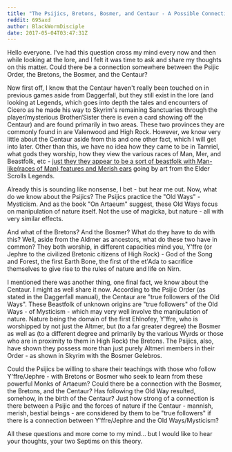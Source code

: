 ```yaml
---
title: "The Psijics, Bretons, Bosmer, and Centaur - A Possible Connection"
reddit: 695axd
author: BlackWormDisciple
date: 2017-05-04T03:47:31Z
---
```


Hello everyone.  I've had this question cross my mind every now and then while looking at the lore, and I felt it was time to ask and share my thoughts on this matter.  Could there be a connection somewhere between the Psijic Order, the Bretons, the Bosmer, and the Centaur?

Now first off, I know that the Centaur haven't really been touched on in previous games aside from Daggerfall, but they still exist in the lore (and looking at Legends, which goes into depth the tales and encounters of Cicero as he made his way to Skyrim's remaining Sanctuaries through the player/mysterious Brother/Sister there is even a card showing off the Centaur) and are found primarily in two areas.  These two provinces they are commonly found in are Valenwood and High Rock.  However, we know very little about the Centaur aside from this and one other fact, which I will get into later.  Other than this, we have no idea how they came to be in Tamriel, what gods they worship, how they view the various races of Man, Mer, and Beastfolk, etc - [just they they appear to be a sort of beastfolk with Man-like(races of Man) features and Merish ears](http://images.uesp.net//8/83/LG-cardart-Elder_Centaur.png) going by art from the Elder Scrolls Legends.  

Already this is sounding like nonsense, I bet - but hear me out.  Now, what do we know about the Psijics?  The Psijics practice the "Old Ways" - Mysticism.  And as the book "On Artaeum" suggest, these Old Ways focus on manipulation of nature itself.  Not the use of magicka, but nature - all with very similar effects.

And what of the Bretons?  And the Bosmer?  What do they have to do with this?  Well, aside from the Aldmer as ancestors, what do these two have in common?  They both worship, in different capacities mind you, Y'ffre (or Jephre to the civilized Bretonic citizens of High Rock) - God of the Song and Forest, the first Earth Bone, the first of the et'Ada to sacrifice themselves to give rise to the rules of nature and life on Nirn.

I mentioned there was another thing, one final fact, we know about the Centaur.  I might as well share it now.  According to the Psijic Order (as stated in the Daggerfall manual), the Centaur are "true followers of the Old Ways".  These Beastfolk of unknown origins are "true followers" of the Old Ways - of Mysticism - which may very well involve the manipulation of nature.  Nature being the domain of the first Ehlnofey, Y'ffre, who is worshipped by not just the Altmer, but (to a far greater degree) the Bosmer as well as (to a different degree and primarily by the various Wyrds or those who are in proximity to them in High Rock) the Bretons.  The Psijics, also, have shown they possess more than just purely Altmeri members in their Order - as shown in Skyrim with the Bosmer Gelebros.  

Could the Psijics be willing to share their teachings with those who follow Y'ffre/Jephre - with Bretons or Bosmer who seek to learn from these powerful Monks of Artaeum?  Could there be a connection with the Bosmer, the Bretons, and the Centaur?  Has following the Old Way resulted, somehow, in the birth of the Centaur?  Just how strong of a connection is there between a Psijic and the forces of nature if the Centaur - mannish, merish, bestial beings - are considered by them to be "true followers" if there is a connection between Y'ffre/Jephre and the Old Ways/Mysticism?

All these questions and more come to my mind... but I would like to hear your thoughts, your two Septims on this theory.  
